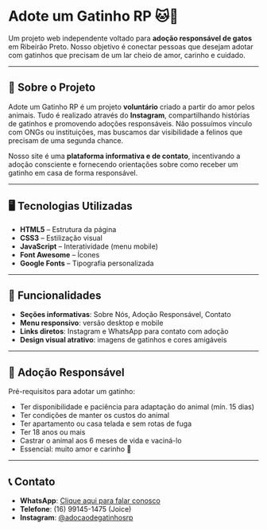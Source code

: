 # Adote um Gatinho RP 🐱💛

Um projeto web independente voltado para **adoção responsável de gatos** em Ribeirão Preto. Nosso objetivo é conectar pessoas que desejam adotar com gatinhos que precisam de um lar cheio de amor, carinho e cuidado.

---

## 🌟 Sobre o Projeto

Adote um Gatinho RP é um projeto **voluntário** criado a partir do amor pelos animais. Tudo é realizado através do **Instagram**, compartilhando histórias de gatinhos e promovendo adoções responsáveis. Não possuímos vínculo com ONGs ou instituições, mas buscamos dar visibilidade a felinos que precisam de uma segunda chance.

Nosso site é uma **plataforma informativa e de contato**, incentivando a adoção consciente e fornecendo orientações sobre como receber um gatinho em casa de forma responsável.

---

## 🖥️ Tecnologias Utilizadas

- **HTML5** – Estrutura da página  
- **CSS3** – Estilização visual  
- **JavaScript** – Interatividade (menu mobile)  
- **Font Awesome** – Ícones  
- **Google Fonts** – Tipografia personalizada  

---

## 📌 Funcionalidades

- **Seções informativas**: Sobre Nós, Adoção Responsável, Contato  
- **Menu responsivo**: versão desktop e mobile  
- **Links diretos**: Instagram e WhatsApp para contato com adoção  
- **Design visual atrativo**: imagens de gatinhos e cores amigáveis  

---

## 🐾 Adoção Responsável

Pré-requisitos para adotar um gatinho:

- Ter disponibilidade e paciência para adaptação do animal (mín. 15 dias)  
- Ter condições de manter os custos do animal  
- Ter apartamento ou casa telada e sem rotas de fuga  
- Ter 18 anos ou mais  
- Castrar o animal aos 6 meses de vida e vaciná-lo  
- Essencial: muito amor e carinho 💛  

---

##  📞 Contato

- **WhatsApp**: [Clique aqui para falar conosco](https://wa.me/5516991451475?text=Ol%C3%A1%2C%20vi%20a%20p%C3%A1gina%20de%20voc%C3%AAs%20e%20tenho%20interesse%20de%20adotar%20um%20gatinho%20🐱💛)  
- **Telefone**: (16) 99145-1475 (Joice)  
- **Instagram**: [@adocaodegatinhosrp](https://www.instagram.com/adocaodegatinhosrp/)  
